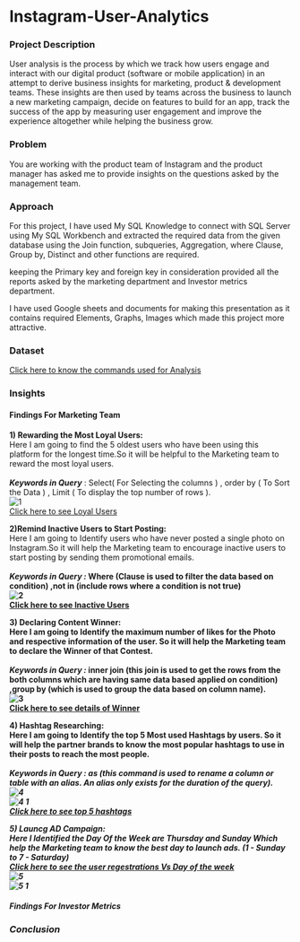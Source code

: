 # Instagram-User-Analytics

### Project Description
User analysis is the process by which we track how users engage and interact with our digital product (software or mobile application) in an attempt to derive business insights for marketing, product & development teams.
These insights are then used by teams across the business to launch a new marketing campaign, decide on features to build for an app, track the success of the app by measuring user engagement and improve the experience altogether while helping the business grow.

### Problem
You are working with the product team of Instagram and the product manager has asked me to provide insights on the questions asked by the management team.

### Approach
<p>For this project, I have used My SQL Knowledge  to connect with SQL Server using My SQL Workbench and extracted the required data from the given database using the Join function, subqueries, Aggregation, where Clause, Group by, Distinct and other functions are required.</p>
<p>keeping the Primary key and foreign key in consideration provided all the reports asked by the marketing department and Investor metrics department.</p>
<p>I have used Google sheets and documents for making this presentation as it contains required Elements, Graphs, Images which made this project more attractive.</p>

### Dataset
[Click here to know the commands used for Analysis](https://docs.google.com/document/d/1I9AUvgB3n_Uql3Il_I22FbAfLQhhz-Rr/edit)
### Insights
#### Findings For Marketing Team
<b>1) Rewarding the Most Loyal Users:</b><br>
Here I am going to find the 5 oldest users who have been using this platform for the longest time.So it will be helpful to the Marketing team to reward the most loyal users.<br><br>
<b><i>Keywords in Query</i></b> : Select( For Selecting the columns ) , order by ( To Sort the Data ) , Limit ( To display the top number of rows ).<br>
![1](https://github.com/SushmaRaasi/Instagram-User-Analytics/assets/79751402/4ab86913-0e54-4061-8696-09c934f5f030) <br>
[Click here to see Loyal Users](https://docs.google.com/spreadsheets/d/1OPE56YzaY_bdorXgr4XLzBNEXPd4NKiyoQ9K6WI5up0/edit#gid=657407722)<br>

<b>2)Remind Inactive Users to Start Posting:</b><br>
Here I am going to Identify users who have never posted a single photo on Instagram.So it will help the Marketing team to encourage inactive users to start posting by sending them promotional emails.<br><br>
<b><i>Keywords in Query :</i><b>  Where (Clause is used to filter the data based on condition) ,not in (include rows where a condition is not true)<br>
![2](https://github.com/SushmaRaasi/Instagram-User-Analytics/assets/79751402/64230c74-7365-4baa-ad0f-4de5410bf44e)<br>
[Click here to see Inactive Users](https://docs.google.com/spreadsheets/d/1OPE56YzaY_bdorXgr4XLzBNEXPd4NKiyoQ9K6WI5up0/edit#gid=0) <br>

<b>3) Declaring Content Winner:</b><br>
Here I am going to Identify the maximum number of likes for the Photo and respective information of the user. So it will help the Marketing team to declare the Winner of that Contest.<br><br>
<b><i>Keywords in Query :</i></b> inner join (this join is used to get the rows from the both columns which are having same data based applied on condition) ,group by (which is used to group the data based on column name).<br>
![3](https://github.com/SushmaRaasi/Instagram-User-Analytics/assets/79751402/048bdedd-1dd6-4226-a45c-1699c06fc396)<br>
[Click here to see details of Winner](https://docs.google.com/spreadsheets/d/1OPE56YzaY_bdorXgr4XLzBNEXPd4NKiyoQ9K6WI5up0/edit#gid=2002864564) <br>

<b>4) Hashtag Researching:</b><br>
Here I am going to Identify the top 5 Most used Hashtags by users. So it will help the partner brands  to know the most popular hashtags to use in their posts to reach the most people.<br><br>
<b><i>Keywords in Query :<i></b> as (this command is used to rename a column or table with an alias. An alias only exists for the duration of the query).<br>
![4](https://github.com/SushmaRaasi/Instagram-User-Analytics/assets/79751402/61cd22db-460c-4b3f-9bde-ec722254d204)<br>
![4 1](https://github.com/SushmaRaasi/Instagram-User-Analytics/assets/79751402/66585f7f-7318-4008-aee3-5ca440244e54)<br>
[Click here to see top 5 hashtags](https://docs.google.com/spreadsheets/d/1OPE56YzaY_bdorXgr4XLzBNEXPd4NKiyoQ9K6WI5up0/edit#gid=761976820)<br>

<b>5) Launcg AD Campaign:</b><br>
Here I Identified the Day Of the Week are Thursday and Sunday Which  help the Marketing team to know the best day to launch ads.
(1 - Sunday to 7 - Saturday)<br>
[Click here to see the user regestrations Vs Day of the week](https://docs.google.com/spreadsheets/d/1OPE56YzaY_bdorXgr4XLzBNEXPd4NKiyoQ9K6WI5up0/edit#gid=338841784) <br>
![5](https://github.com/SushmaRaasi/Instagram-User-Analytics/assets/79751402/9c9d77fa-5fea-4444-a2c8-17903b9961ab)<br>
![5 1](https://github.com/SushmaRaasi/Instagram-User-Analytics/assets/79751402/49545e95-5c57-456b-b095-6240de8f9fd1)<br>
#### Findings For Investor Metrics
### Conclusion
